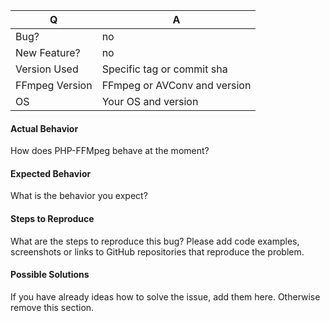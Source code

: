 | Q              | A
| -------------- | ---
| Bug?           | no
| New Feature?   | no
| Version Used   | Specific tag or commit sha
| FFmpeg Version | FFmpeg or AVConv and version
| OS             | Your OS and version

#### Actual Behavior

How does PHP-FFMpeg behave at the moment?

#### Expected Behavior

What is the behavior you expect?

#### Steps to Reproduce

What are the steps to reproduce this bug? Please add code examples,
screenshots or links to GitHub repositories that reproduce the problem.

#### Possible Solutions

If you have already ideas how to solve the issue, add them here.
Otherwise remove this section.
